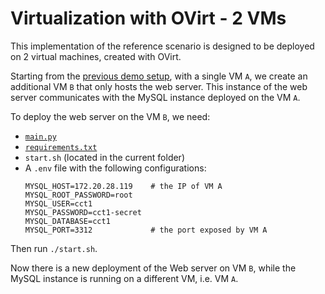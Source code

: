 # Virtualization with OVirt - 2 VMs

This implementation of the reference scenario is designed to be deployed on 2 virtual machines, created with  OVirt.

Starting from the [previous demo setup](../ovirt-demo-single-vm/), with a single VM `A`, we create an additional VM `B` that only hosts the web server. This instance of the web server communicates with the MySQL instance deployed on the VM `A`. 

To deploy the web server on the VM `B`, we need:

- [`main.py`](../ovirt-demo-single-vm/main.py)
- [`requirements.txt`](../ovirt-demo-single-vm/requirements.txt)
- `start.sh` (located in the current folder)
- A `.env` file with the following configurations:
    ```
    MYSQL_HOST=172.20.28.119    # the IP of VM A
    MYSQL_ROOT_PASSWORD=root
    MYSQL_USER=cct1
    MYSQL_PASSWORD=cct1-secret
    MYSQL_DATABASE=cct1
    MYSQL_PORT=3312             # the port exposed by VM A
    ```

Then run `./start.sh`.

Now there is a new deployment of the Web server on VM `B`, while the MySQL instance is running on a different VM, i.e. VM `A`.